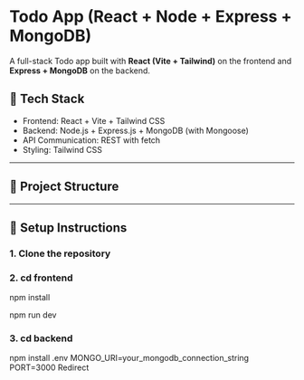 # Todo App (React + Node + Express + MongoDB)

A full-stack Todo app built with **React (Vite + Tailwind)** on the frontend and **Express + MongoDB** on the backend.

## 🚀 Tech Stack

- Frontend: React + Vite + Tailwind CSS
- Backend: Node.js + Express.js + MongoDB (with Mongoose)
- API Communication: REST with fetch
- Styling: Tailwind CSS

---

## 📂 Project Structure
---

## 🔧 Setup Instructions

### 1. Clone the repository
### 2. cd frontend
npm install

npm run dev

### 3. cd backend
npm install
.env
  MONGO_URI=your_mongodb_connection_string
  PORT=3000
  Redirect
